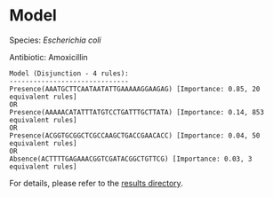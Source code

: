 
# Model

Species: *Escherichia coli*

Antibiotic: Amoxicillin

```
Model (Disjunction - 4 rules):
------------------------------
Presence(AAATGCTTCAATAATATTGAAAAAGGAAGAG) [Importance: 0.85, 20 equivalent rules]
OR
Presence(AAAAACATATTTATGTCCTGATTTGCTTATA) [Importance: 0.14, 853 equivalent rules]
OR
Presence(ACGGTGCGGCTCGCCAAGCTGACCGAACACC) [Importance: 0.04, 50 equivalent rules]
OR
Absence(ACTTTTGAGAAACGGTCGATACGGCTGTTCG) [Importance: 0.03, 3 equivalent rules]

```

For details, please refer to the [results directory](../../../../../results/scm_b/escherichia%20coli/amoxicillin/repeat_9/).

